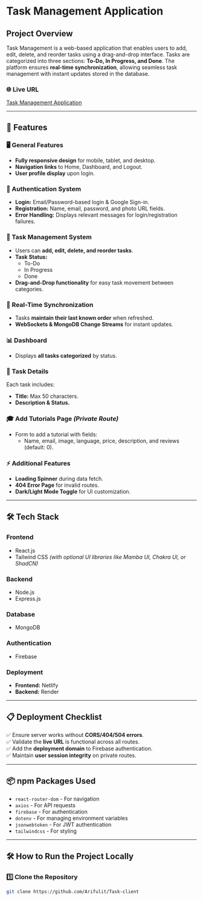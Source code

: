 # Task Management Application

## Project Overview
Task Management is a web-based application that enables users to add, edit, delete, and reorder tasks using a drag-and-drop interface. Tasks are categorized into three sections: **To-Do, In Progress, and Done**. The platform ensures **real-time synchronization**, allowing seamless task management with instant updates stored in the database.

### 🌐 Live URL
[Task Management Application](https://task-management-f6e55.web.app/)

---

## 🚀 Features

### 🖥️ General Features
- **Fully responsive design** for mobile, tablet, and desktop.
- **Navigation links** to Home, Dashboard, and Logout.
- **User profile display** upon login.

### 🔐 Authentication System
- **Login:** Email/Password-based login & Google Sign-in.
- **Registration:** Name, email, password, and photo URL fields.
- **Error Handling:** Displays relevant messages for login/registration failures.

### 📌 Task Management System
- Users can **add, edit, delete, and reorder tasks**.
- **Task Status:** 
  - To-Do
  - In Progress
  - Done
- **Drag-and-Drop functionality** for easy task movement between categories.

### 🔄 Real-Time Synchronization
- Tasks **maintain their last known order** when refreshed.
- **WebSockets & MongoDB Change Streams** for instant updates.

### 📊 Dashboard
- Displays **all tasks categorized** by status.

### 📝 Task Details
Each task includes:
- **Title:** Max 50 characters.
- **Description & Status.**

### 🎓 Add Tutorials Page *(Private Route)*
- Form to add a tutorial with fields:
  - Name, email, image, language, price, description, and reviews (default: 0).

### ⚡ Additional Features
- **Loading Spinner** during data fetch.
- **404 Error Page** for invalid routes.
- **Dark/Light Mode Toggle** for UI customization.

---

## 🛠️ Tech Stack

### **Frontend**
- React.js
- Tailwind CSS *(with optional UI libraries like Mamba UI, Chakra UI, or ShadCN)*

### **Backend**
- Node.js
- Express.js

### **Database**
- MongoDB

### **Authentication**
- Firebase

### **Deployment**
- **Frontend:** Netlify
- **Backend:** Render

---

## 📋 Deployment Checklist
✅ Ensure server works without **CORS/404/504 errors**.  
✅ Validate the **live URL** is functional across all routes.  
✅ Add the **deployment domain** to Firebase authentication.  
✅ Maintain **user session integrity** on private routes.  

---

## 📦 npm Packages Used
- `react-router-dom` - For navigation
- `axios` - For API requests
- `firebase` - For authentication
- `dotenv` - For managing environment variables
- `jsonwebtoken` - For JWT authentication
- `tailwindcss` - For styling

---

## 🛠️ How to Run the Project Locally

### 1️⃣ Clone the Repository
```bash
git clone https://github.com/Arifulit/Task-client
